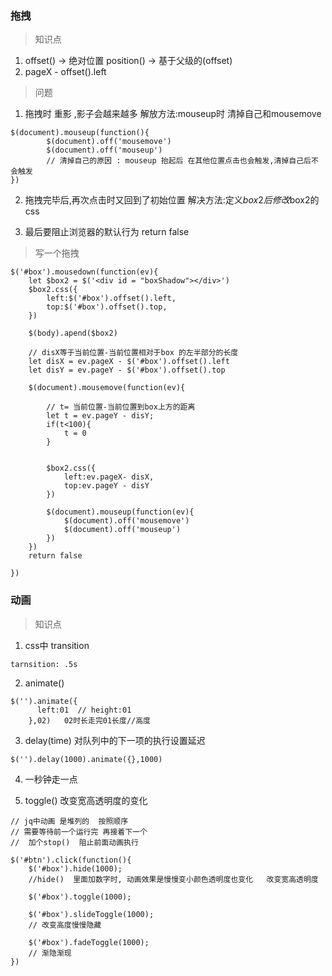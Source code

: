 ### 拖拽
> 知识点
1. offset() -> 绝对位置
   position()   ->  基于父级的(offset)
2. pageX - offset().left



>问题
1. 拖拽时 重影 ,影子会越来越多
解放方法:mouseup时 清掉自己和mousemove
```
$(document).mouseup(function(){
        $(document).off('mousemove')
        $(document).off('mouseup')
        // 清掉自己的原因 : mouseup 抬起后 在其他位置点击也会触发,清掉自己后不会触发
})
```
2. 拖拽完毕后,再次点击时又回到了初始位置
解决方法:定义$box2后 修改$box2的 css

3. 最后要阻止浏览器的默认行为 return false
> 写一个拖拽
```
$('#box').mousedown(function(ev){
    let $box2 = $('<div id = "boxShadow"></div>')
    $box2.css({
        left:$('#box').offset().left,
        top:$('#box').offset().top,
    })

    $(body).apend($box2)

    // disX等于当前位置-当前位置相对于box 的左半部分的长度
    let disX = ev.pageX - $('#box').offset().left
    let disY = ev.pageY - $('#box').offset().top

    $(document).mousemove(function(ev){

        // t= 当前位置-当前位置到box上方的距离
        let t = ev.pageY - disY;
        if(t<100){
            t = 0
        }


        $box2.css({
            left:ev.pageX- disX,
            top:ev.pageY - disY
        })

        $(document).mouseup(function(ev){
            $(document).off('mousemove')
            $(document).off('mouseup')
        })
    })
    return false

})
```

### 动画
>知识点
1. css中 transition  
```
tarnsition: .5s
```
2. animate()   
```
$('').animate({
      left:01  // height:01
    },02)   02时长走完01长度//高度
```
3. delay(time)  对队列中的下一项的执行设置延迟
``` 
$('').delay(1000).animate({},1000)
```
4. 一秒钟走一点

5. toggle()      改变宽高透明度的变化
```
// jq中动画 是堆列的  按照顺序
// 需要等待前一个运行完 再接着下一个
//  加个stop()  阻止前面动画执行

$('#btn').click(function(){
    $('#box').hide(1000);  
    //hide()  里面加数字时, 动画效果是慢慢变小颜色透明度也变化   改变宽高透明度

    $('#box').toggle(1000);

    $('#box').slideToggle(1000);
    // 改变高度慢慢隐藏

    $('#box').fadeToggle(1000);
    // 渐隐渐现
})
```
